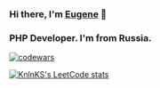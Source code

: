 ### Hi there, I'm <a href="https://t.me/kohmarik" target="_blank">Eugene</a>  👋

### PHP Developer. I'm from Russia.


[![codewars](https://www.codewars.com/users/kohmarik/badges/micro)](https://www.codewars.com/users/kohmarik) 


[![KnlnKS's LeetCode stats](https://leetcode-stats-six.vercel.app/api?username=kohmarik&theme=dark)](https://leetcode.com/kohmarik/)



<!--
**EugeneKrivoshein/EugeneKrivoshein** is a ✨ _special_ ✨ repository because its `README.md` (this file) appears on your GitHub profile.

Here are some ideas to get you started:

- 🔭 I’m currently working on ...
- 🌱 I’m currently learning ...
- 👯 I’m looking to collaborate on ...
- 🤔 I’m looking for help with ...
- 💬 Ask me about ...
- 📫 How to reach me: ...
- 😄 Pronouns: ...
- ⚡ Fun fact: ...
-->
